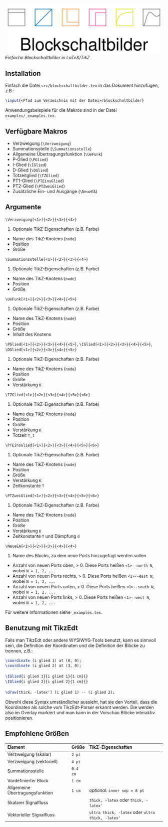 ![logo](logo.png)
_Einfache Blockschaltbilder in LaTeX/TikZ_

## Installation
Einfach die Datei `src/blockschaltbilder.tex` in das Dokument hinzufügen, z.B.:

```tex
\input{<Pfad zum Verzeichnis mit der Datei>/blockschaltbilder}
```

 Anwendungsbeispiele für die Makros sind in der Datei `examples/_examples.tex`.

## Verfügbare Makros
* Verzweigung (`\Verzweigung`)
* Summationsstelle (`\Summationsstelle`)
* Allgemeine Übertragungsfunktion (`\UeFunk`)
* P-Glied (`\PGlied`)
* I-Glied (`\IGlied`)
* D-Glied (`\DGlied`)
* Totzeitglied (`\TZGlied`)
* PT1-Glied (`\PTEinsGlied`)
* PT2-Glied (`\PTZweiGlied`)
* Zusätzliche Ein- und Ausgänge (`\NeueEA`)

## Argumente
`\Verzweigung[<1>]{<2>}{<3>}{<4>}`

1. Optionale TikZ-Eigenschaften (z.B. Farbe)
* Name des TikZ-Knotens (`node`)
* Position
* Größe

`\Summationsstelle[<1>]{<2>}{<3>}{<4>}`

1. Optionale TikZ-Eigenschaften (z.B. Farbe)
* Name des TikZ-Knotens (`node`)
* Position
* Größe

`\UeFunk[<1>]{<2>}{<3>}{<4>}{<5>}`

1. Optionale TikZ-Eigenschaften (z.B. Farbe)
* Name des TikZ-Knotens (`node`)
* Position
* Größe
* Inhalt des Knotens

`\PGlied[<1>]{<2>}{<3>}{<4>}{<5>}`, `\IGlied[<1>]{<2>}{<3>}{<4>}{<5>}`, `\DGlied[<1>]{<2>}{<3>}{<4>}{<5>}`

1. Optionale TikZ-Eigenschaften (z.B. Farbe)
* Name des TikZ-Knotens (`node`)
* Position
* Größe
* Verstärkung `K`

`\TZGlied[<1>]{<2>}{<3>}{<4>}{<5>}{<6>}`

1. Optionale TikZ-Eigenschaften (z.B. Farbe)
* Name des TikZ-Knotens (`node`)
* Position
* Größe
* Verstärkung `K`
* Totzeit `T_t`

`\PTEinsGlied[<1>]{<2>}{<3>}{<4>}{<5>}{<6>}`

1. Optionale TikZ-Eigenschaften (z.B. Farbe)
* Name des TikZ-Knotens (`node`)
* Position
* Größe
* Verstärkung `K`
* Zeitkonstante `T`

`\PTZweiGlied[<1>]{<2>}{<3>}{<4>}{<5>}{<6>}`

1. Optionale TikZ-Eigenschaften (z.B. Farbe)
* Name des TikZ-Knotens (`node`)
* Position
* Größe
* Verstärkung `K`
* Zeitkonstante `T` und Dämpfung `d`

`\NeueEA{<1>}{<2>}{<3>}{<4>}{<4>}`

1. Name des Blocks, zu dem neue Ports hinzugefügt werden sollen
* Anzahl von neuen Ports oben, > 0. Diese Ports heißen `<1>--north N`, wobei `N = 1, 2, ...`
* Anzahl von neuen Ports rechts, > 0. Diese Ports heißen `<1>--east N`, wobei `N = 1, 2, ...`
* Anzahl von neuen Ports unten, > 0. Diese Ports heißen `<1>--south N`, wobei `N = 1, 2, ...`
* Anzahl von neuen Ports links, > 0. Diese Ports heißen `<1>--west N`, wobei `N = 1, 2, ...`

Für weitere Informationen siehe `_examples.tex`.

## Benutzung mit TikzEdt
Falls man TikzEdt oder andere WYSIWYG-Tools benutzt, kann es sinnvoll sein, die Definition der Koordinaten und die Definition der Blöcke zu trennen, z.B.:

```tex
\coordinate (i glied 1) at (0, 0);
\coordinate (i glied 2) at (3, 0);
	
\IGlied{i glied 1}{i glied 1}{1 cm}{}
\IGlied{i glied 2}{i glied 2}{1 cm}{}
	
\draw[thick, -latex'] (i glied 1) -- (i glied 2);
```

Obwohl diese Syntax umständlicher aussieht, hat sie den Vorteil, dass die Koordinaten als solche vom TikzEdt-Parser erkannt werden. Die werden also im Overlay markiert und man kann in der Vorschau Blöcke interaktiv positionieren.


## Empfohlene Größen
| Element                         | Größe    | TikZ-Eigenschaften                                |
|:--------------------------------|:---------|:--------------------------------------------------|
| Verzweigung (skalar)            | `2 pt`   |                                                   |
| Verzweigung (vektoriell)        | `4 pt`   |                                                   |
| Summationsstelle                | `0.4 cm` |                                                   |
| Vordefinierter Block            | `1 cm`   |                                                   |
| Allgemeine Übertragungsfunktion | `1 cm`   | _optional:_ `inner sep = 8 pt`                    |
| Skalarer Signalfluss            |          | `thick, -latex` oder `thick, -latex'`             |
| Vektorieller Signalfluss        |          | `ultra thick, -latex` oder `ultra thick, -latex'` |
